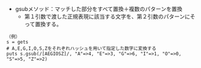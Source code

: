 - gsubメソッド：マッチした部分をすべて置換＋複数のパターンを置換
  - 第１引数で渡した正規表現に該当する文字を、第２引数のパターンにそって置換する。
```
（例）
s = gets
# A,E,G,I,O,S,Zをそれぞれハッシュを用いて指定した数字に変換する
puts s.gsub(/[AEGIOSZ]/, "A"=>4, "E"=>3, "G"=>6, "I"=>1, "O"=>0, "S"=>5, "Z"=>2)
```